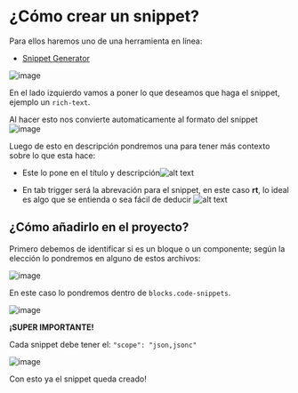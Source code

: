 # ¿Cómo crear un snippet?

Para ellos haremos uno de una herramienta en línea:

- [Snippet Generator](https://snippet-generator.app/?description=&tabtrigger=&snippet=&mode=vscode)

![image](https://github.com/xGinDev/vtex-snippets/assets/57797652/095d8eb0-bf0c-4356-9ef7-a4a3744043c1)

En el lado izquierdo vamos a poner lo que deseamos que haga el snippet, ejemplo un ```rich-text```.

Al hacer esto nos convierte automaticamente al formato del snippet
![image](https://github.com/xGinDev/vtex-snippets/assets/57797652/de565aa2-826e-423c-bd3c-fee5e95c3db9)

Luego de esto en descripción pondremos una para tener más contexto sobre lo que esta hace: 

- Este lo pone en el título y descripción![alt text](https://github.com/xGinDev/vtex-snippets/assets/57797652/1bd11907-23c1-4010-826f-83a73db9caa1)

- En tab trigger será la abrevación para el snippet, en este caso **rt**, lo ideal es algo que se entienda o sea fácil de deducir ![alt text](https://github.com/xGinDev/vtex-snippets/assets/57797652/9cecefea-16a8-415e-9948-138c89b607ee)


## ¿Cómo añadirlo en el proyecto?

Primero debemos de identificar si es un bloque o un componente; según la elección lo pondremos en alguno de estos archivos: 

![image](https://github.com/xGinDev/vtex-snippets/assets/57797652/acb9f64b-4be7-4ad1-9cfc-c68edfb56e68)

En este caso lo pondremos dentro de ```blocks.code-snippets```.

![image](https://github.com/xGinDev/vtex-snippets/assets/57797652/3ec66f68-774b-4928-9d21-f8e806aba123)

**¡SUPER IMPORTANTE!**

Cada snippet debe tener el: ```"scope": "json,jsonc"```

![image](https://github.com/xGinDev/vtex-snippets/assets/57797652/c97ac644-38c5-4603-be79-00f4bfa0d81c)

Con esto ya el snippet queda creado!